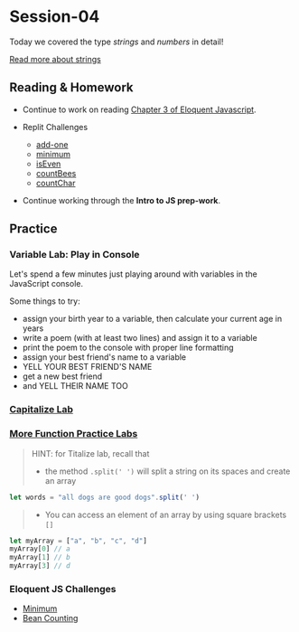 # Session-04

Today we covered the type *strings* and *numbers* in detail! 

[Read more about strings](https://developer.mozilla.org/en-US/docs/Web/JavaScript/Reference/Global_Objects/String)

## Reading & Homework

- Continue to work on reading [Chapter 3 of Eloquent Javascript](https://eloquentjavascript.net/03_functions.html).

- Replit Challenges
    - [add-one](https://replit.com/@Upright-JSI-Mar-2022/add-one#index.js)
    - [minimum](https://replit.com/@Upright-JSI-Mar-2022/minimum#index.js)
    - [isEven](https://replit.com/@Upright-JSI-Mar-2022/isEven#index.js)
    - [countBees](https://replit.com/@Upright-JSI-Mar-2022/countBees#index.js)
    - [countChar](https://replit.com/@Upright-JSI-Mar-2022/countChar)

- Continue working through the **Intro to JS prep-work**.

## Practice

### Variable Lab: Play in Console

Let's spend a few minutes just playing around with variables in the JavaScript console.

Some things to try:

- assign your birth year to a variable, then calculate your current age in years
- write a poem (with at least two lines) and assign it to a variable
- print the poem to the console with proper line formatting
- assign your best friend's name to a variable
- YELL YOUR BEST FRIEND'S NAME
- get a new best friend
- and YELL THEIR NAME TOO

### [Capitalize Lab](https://github.com/BurlingtonCodeAcademy/jsah-june-2021-notes/blob/main/week-2/session-4/labs/capitalize.md)

### [More Function Practice Labs](https://github.com/BurlingtonCodeAcademy/jsah-june-2021-notes/blob/main/week-2/session-4/labs/more_function_practice.md)

>HINT: for Titalize lab, recall that
>
> - the method `.split(' ')` will split a string on its spaces and create an array
>
```js
let words = "all dogs are good dogs".split(' ')
```
>
> - You can access an element of an array by using square brackets `[]`
>
```js
let myArray = ["a", "b", "c", "d"]
myArray[0] // a
myArray[1] // b
myArray[3] // d
```

### Eloquent JS Challenges

- [Minimum](https://eloquentjavascript.net/03_functions.html#i_XTmO7z7MPq)
- [Bean Counting](https://eloquentjavascript.net/03_functions.html#i_3rsiDgC2do)
